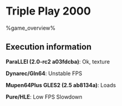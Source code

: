 # Triple Play 2000 

%game_overview%

## Execution information

**ParaLLEl (2.0-rc2 a03fdcba)**: Ok, texture

**Dynarec/Gln64**: Unstable FPS

**Mupen64Plus GLES2 (2.5 ab8134a)**: Loads

**Pure/HLE**: Low FPS Slowdown
